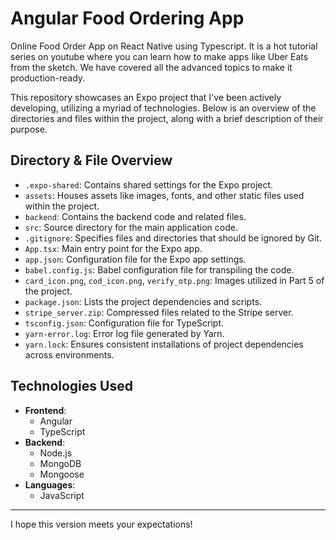 # Angular Food Ordering App
Online Food Order App on React Native using Typescript. It is a hot tutorial series on youtube where you can learn how to make apps like Uber Eats from the sketch. We have covered all the advanced topics to make it production-ready.  

This repository showcases an Expo project that I've been actively developing, utilizing a myriad of technologies. Below is an overview of the directories and files within the project, along with a brief description of their purpose.

## Directory & File Overview

- `.expo-shared`: Contains shared settings for the Expo project.
- `assets`: Houses assets like images, fonts, and other static files used within the project.
- `backend`: Contains the backend code and related files.
- `src`: Source directory for the main application code.
- `.gitignore`: Specifies files and directories that should be ignored by Git.
- `App.tsx`: Main entry point for the Expo app.
- `app.json`: Configuration file for the Expo app settings.
- `babel.config.js`: Babel configuration file for transpiling the code.
- `card_icon.png`, `cod_icon.png`, `verify_otp.png`: Images utilized in Part 5 of the project.
- `package.json`: Lists the project dependencies and scripts.
- `stripe_server.zip`: Compressed files related to the Stripe server.
- `tsconfig.json`: Configuration file for TypeScript.
- `yarn-error.log`: Error log file generated by Yarn.
- `yarn.lock`: Ensures consistent installations of project dependencies across environments.

## Technologies Used

- **Frontend**: 
  - Angular 
  - TypeScript
- **Backend**: 
  - Node.js
  - MongoDB
  - Mongoose
- **Languages**: 
  - JavaScript

---

I hope this version meets your expectations!
